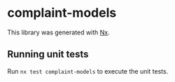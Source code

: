 # complaint-models

This library was generated with [Nx](https://nx.dev).

## Running unit tests

Run `nx test complaint-models` to execute the unit tests.

